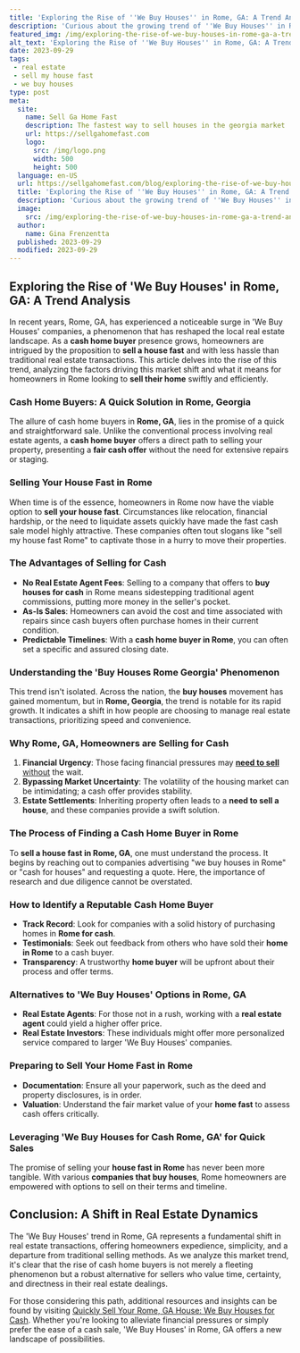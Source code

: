 ```yaml
---
title: 'Exploring the Rise of ''We Buy Houses'' in Rome, GA: A Trend Analysis'
description: 'Curious about the growing trend of ''We Buy Houses'' in Rome, GA? Get insights into this rising phenomenon with our trend analysis.'
featured_img: /img/exploring-the-rise-of-we-buy-houses-in-rome-ga-a-trend-analysis.webp
alt_text: 'Exploring the Rise of ''We Buy Houses'' in Rome, GA: A Trend Analysis'
date: 2023-09-29
tags:
 - real estate
 - sell my house fast
 - we buy houses
type: post
meta:
  site:
    name: Sell Ga Home Fast
    description: The fastest way to sell houses in the georgia market
    url: https://sellgahomefast.com
    logo:
      src: /img/logo.png
      width: 500
      height: 500
  language: en-US
  url: https://sellgahomefast.com/blog/exploring-the-rise-of-we-buy-houses-in-rome-ga-a-trend-analysis
  title: 'Exploring the Rise of ''We Buy Houses'' in Rome, GA: A Trend Analysis'
  description: 'Curious about the growing trend of ''We Buy Houses'' in Rome, GA? Get insights into this rising phenomenon with our trend analysis.'
  image:
    src: /img/exploring-the-rise-of-we-buy-houses-in-rome-ga-a-trend-analysis.webp
  author:
    name: Gina Frenzentta
  published: 2023-09-29
  modified: 2023-09-29
---
```



## Exploring the Rise of 'We Buy Houses' in Rome, GA: A Trend Analysis

In recent years, Rome, GA, has experienced a noticeable surge in 'We Buy Houses' companies, a phenomenon that has reshaped the local real estate landscape. As a **cash home buyer** presence grows, homeowners are intrigued by the proposition to **sell a house fast** and with less hassle than traditional real estate transactions. This article delves into the rise of this trend, analyzing the factors driving this market shift and what it means for homeowners in Rome looking to **sell their home** swiftly and efficiently.

### Cash Home Buyers: A Quick Solution in Rome, Georgia

The allure of cash home buyers in **Rome, GA**, lies in the promise of a quick and straightforward sale. Unlike the conventional process involving real estate agents, a **cash home buyer** offers a direct path to selling your property, presenting a **fair cash offer** without the need for extensive repairs or staging.

### Selling Your House Fast in Rome

When time is of the essence, homeowners in Rome now have the viable option to **sell your house fast**. Circumstances like relocation, financial hardship, or the need to liquidate assets quickly have made the fast cash sale model highly attractive. These companies often tout slogans like "sell my house fast Rome" to captivate those in a hurry to move their properties.

### The Advantages of Selling for Cash
  - **No Real Estate Agent Fees**: Selling to a company that offers to **buy houses for cash** in Rome means sidestepping traditional agent commissions, putting more money in the seller's pocket.
  - **As-Is Sales**: Homeowners can avoid the cost and time associated with repairs since cash buyers often purchase homes in their current condition.
  - **Predictable Timelines**: With a **cash home buyer in Rome**, you can often set a specific and assured closing date.

### Understanding the 'Buy Houses Rome Georgia' Phenomenon

This trend isn't isolated. Across the nation, the **buy houses** movement has gained momentum, but in **Rome, Georgia**, the trend is notable for its rapid growth. It indicates a shift in how people are choosing to manage real estate transactions, prioritizing speed and convenience.

### Why Rome, GA, Homeowners are Selling for Cash

1. **Financial Urgency**: Those facing financial pressures may [**need to sell**   without](https://sellgahomefast.com/blog/future-predictions-the-evolving-landscape-of-home-buying-in-rome-ga) the wait.
2. **Bypassing Market Uncertainty**: The volatility of the housing market can be intimidating; a cash offer provides stability.
3. **Estate Settlements**: Inheriting property often leads to a **need to sell a house**, and these companies provide a swift solution.

### The Process of Finding a Cash Home Buyer in Rome

To **sell a house fast in Rome, GA**, one must understand the process. It begins by reaching out to companies advertising "we buy houses in Rome" or "cash for houses" and requesting a quote. Here, the importance of research and due diligence cannot be overstated.

### How to Identify a Reputable Cash Home Buyer
  - **Track Record**: Look for companies with a solid history of purchasing homes in **Rome for cash**.
  - **Testimonials**: Seek out feedback from others who have sold their **home in Rome** to a cash buyer.
  - **Transparency**: A trustworthy **home buyer** will be upfront about their process and offer terms.

### Alternatives to 'We Buy Houses' Options in Rome, GA
  - **Real Estate Agents**: For those not in a rush, working with a **real estate agent** could yield a higher offer price.
  - **Real Estate Investors**: These individuals might offer more personalized service compared to larger 'We Buy Houses' companies.

### Preparing to Sell Your Home Fast in Rome
  - **Documentation**: Ensure all your paperwork, such as the deed and property disclosures, is in order.
  - **Valuation**: Understand the fair market value of your **home fast** to assess cash offers critically.

### Leveraging 'We Buy Houses for Cash Rome, GA' for Quick Sales

The promise of selling your **house fast in Rome** has never been more tangible. With various **companies that buy houses**, Rome homeowners are empowered with options to sell on their terms and timeline.

## Conclusion: A Shift in Real Estate Dynamics

The 'We Buy Houses' trend in Rome, GA represents a fundamental shift in real estate transactions, offering homeowners expedience, simplicity, and a departure from traditional selling methods. As we analyze this market trend, it's clear that the rise of cash home buyers is not merely a fleeting phenomenon but a robust alternative for sellers who value time, certainty, and directness in their real estate dealings.

For those considering this path, additional resources and insights can be found by visiting [Quickly Sell Your Rome, GA House: We Buy Houses for Cash](https://sellgahomefast.com/blog/quickly-sell-your-rome-ga-house-we-buy-houses-for-cash). Whether you're looking to alleviate financial pressures or simply prefer the ease of a cash sale, 'We Buy Houses' in Rome, GA offers a new landscape of possibilities.